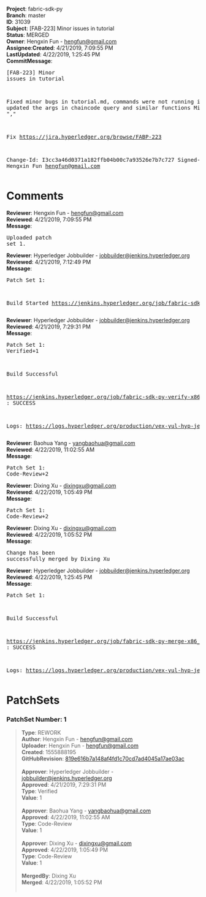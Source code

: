 <strong>Project</strong>: fabric-sdk-py</br><strong>Branch</strong>: master<br><strong>ID</strong>: 31039<br><strong>Subject</strong>: [FAB-223] Minor issues in tutorial<br><strong>Status</strong>: MERGED<br><strong>Owner</strong>: Hengxin Fun - hengfun@gmail.com<br><strong>Assignee</strong>:<strong>Created</strong>: 4/21/2019, 7:09:55 PM<br><strong>LastUpdated</strong>: 4/22/2019, 1:25:45 PM<br><strong>CommitMessage</strong>:<br><pre>[FAB-223] Minor issues in tutorial

Fixed minor bugs in tutorial.md, commands were not running in test
updated the args in chaincode query and similar functions
Missing ","

Fix https://jira.hyperledger.org/browse/FABP-223

Change-Id: I3cc3a46d0371a182ffb04b00c7a93526e7b7c727
Signed-off-by: Hengxin Fun <hengfun@gmail.com>
</pre><h1>Comments</h1><strong>Reviewer</strong>: Hengxin Fun - hengfun@gmail.com<br><strong>Reviewed</strong>: 4/21/2019, 7:09:55 PM<br><strong>Message</strong>: <pre>Uploaded patch set 1.</pre><strong>Reviewer</strong>: Hyperledger Jobbuilder - jobbuilder@jenkins.hyperledger.org<br><strong>Reviewed</strong>: 4/21/2019, 7:12:49 PM<br><strong>Message</strong>: <pre>Patch Set 1:

Build Started https://jenkins.hyperledger.org/job/fabric-sdk-py-verify-x86_64/702/</pre><strong>Reviewer</strong>: Hyperledger Jobbuilder - jobbuilder@jenkins.hyperledger.org<br><strong>Reviewed</strong>: 4/21/2019, 7:29:31 PM<br><strong>Message</strong>: <pre>Patch Set 1: Verified+1

Build Successful 

https://jenkins.hyperledger.org/job/fabric-sdk-py-verify-x86_64/702/ : SUCCESS

Logs: https://logs.hyperledger.org/production/vex-yul-hyp-jenkins-3/fabric-sdk-py-verify-x86_64/702</pre><strong>Reviewer</strong>: Baohua Yang - yangbaohua@gmail.com<br><strong>Reviewed</strong>: 4/22/2019, 11:02:55 AM<br><strong>Message</strong>: <pre>Patch Set 1: Code-Review+2</pre><strong>Reviewer</strong>: Dixing Xu - dixingxu@gmail.com<br><strong>Reviewed</strong>: 4/22/2019, 1:05:49 PM<br><strong>Message</strong>: <pre>Patch Set 1: Code-Review+2</pre><strong>Reviewer</strong>: Dixing Xu - dixingxu@gmail.com<br><strong>Reviewed</strong>: 4/22/2019, 1:05:52 PM<br><strong>Message</strong>: <pre>Change has been successfully merged by Dixing Xu</pre><strong>Reviewer</strong>: Hyperledger Jobbuilder - jobbuilder@jenkins.hyperledger.org<br><strong>Reviewed</strong>: 4/22/2019, 1:25:45 PM<br><strong>Message</strong>: <pre>Patch Set 1:

Build Successful 

https://jenkins.hyperledger.org/job/fabric-sdk-py-merge-x86_64/4/ : SUCCESS

Logs: https://logs.hyperledger.org/production/vex-yul-hyp-jenkins-3/fabric-sdk-py-merge-x86_64/4</pre><h1>PatchSets</h1><h3>PatchSet Number: 1</h3><blockquote><strong>Type</strong>: REWORK<br><strong>Author</strong>: Hengxin Fun - hengfun@gmail.com<br><strong>Uploader</strong>: Hengxin Fun - hengfun@gmail.com<br><strong>Created</strong>: 1555888195<br><strong>GitHubRevision</strong>: [819e616b7a148af4fd1c70cd7ad4045a17ae03ac](https://github.com/hyperledger/fabric-sdk-py/commit/819e616b7a148af4fd1c70cd7ad4045a17ae03ac)<br><br><strong>Approver</strong>: Hyperledger Jobbuilder - jobbuilder@jenkins.hyperledger.org<br><strong>Approved</strong>: 4/21/2019, 7:29:31 PM<br><strong>Type</strong>: Verified<br><strong>Value</strong>: 1<br><br><strong>Approver</strong>: Baohua Yang - yangbaohua@gmail.com<br><strong>Approved</strong>: 4/22/2019, 11:02:55 AM<br><strong>Type</strong>: Code-Review<br><strong>Value</strong>: 1<br><br><strong>Approver</strong>: Dixing Xu - dixingxu@gmail.com<br><strong>Approved</strong>: 4/22/2019, 1:05:49 PM<br><strong>Type</strong>: Code-Review<br><strong>Value</strong>: 1<br><br><strong>MergedBy</strong>: Dixing Xu<br><strong>Merged</strong>: 4/22/2019, 1:05:52 PM<br><br></blockquote>